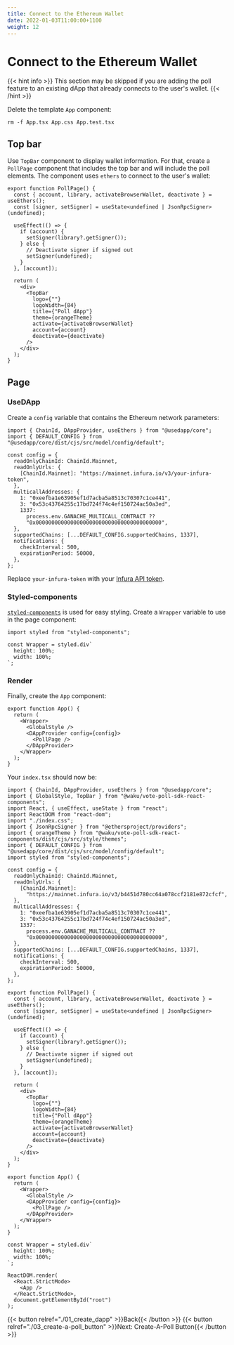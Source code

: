 ```yaml
---
title: Connect to the Ethereum Wallet
date: 2022-01-03T11:00:00+1100
weight: 12
---
```


# Connect to the Ethereum Wallet

{{< hint info >}}
This section may be skipped if you are adding the poll feature to an existing dApp
that already connects to the user's wallet.
{{< /hint >}}

Delete the template `App` component:

```shell
rm -f App.tsx App.css App.test.tsx
```

## Top bar

Use `TopBar` component to display wallet information.
For that, create a `PollPage` component that includes the top bar and will include the poll elements.
The component uses `ethers` to connect to the user's wallet:

```tsx
export function PollPage() {
  const { account, library, activateBrowserWallet, deactivate } = useEthers();
  const [signer, setSigner] = useState<undefined | JsonRpcSigner>(undefined);

  useEffect(() => {
    if (account) {
      setSigner(library?.getSigner());
    } else {
      // Deactivate signer if signed out
      setSigner(undefined);
    }
  }, [account]);

  return (
    <div>
      <TopBar
        logo={""}
        logoWidth={84}
        title={"Poll dApp"}
        theme={orangeTheme}
        activate={activateBrowserWallet}
        account={account}
        deactivate={deactivate}
      />
    </div>
  );
}
```

## Page

### UseDApp

Create a `config` variable that contains the Ethereum network parameters:

```tsx
import { ChainId, DAppProvider, useEthers } from "@usedapp/core";
import { DEFAULT_CONFIG } from "@usedapp/core/dist/cjs/src/model/config/default";

const config = {
  readOnlyChainId: ChainId.Mainnet,
  readOnlyUrls: {
    [ChainId.Mainnet]: "https://mainnet.infura.io/v3/your-infura-token",
  },
  multicallAddresses: {
    1: "0xeefba1e63905ef1d7acba5a8513c70307c1ce441",
    3: "0x53c43764255c17bd724f74c4ef150724ac50a3ed",
    1337:
      process.env.GANACHE_MULTICALL_CONTRACT ??
      "0x0000000000000000000000000000000000000000",
  },
  supportedChains: [...DEFAULT_CONFIG.supportedChains, 1337],
  notifications: {
    checkInterval: 500,
    expirationPeriod: 50000,
  },
};
```

Replace `your-infura-token` with your [Infura API token](https://infura.io/docs/ethereum).

### Styled-components

[`styled-components`](https://styled-components.com/) is used for easy styling.
Create a `Wrapper` variable to use in the page component:

```tsx
import styled from "styled-components";

const Wrapper = styled.div`
  height: 100%;
  width: 100%;
`;
```

### Render

Finally, create the `App` component:

```tsx
export function App() {
  return (
    <Wrapper>
      <GlobalStyle />
      <DAppProvider config={config}>
        <PollPage />
      </DAppProvider>
    </Wrapper>
  );
}
```

Your `index.tsx` should now be:

```tsx
import { ChainId, DAppProvider, useEthers } from "@usedapp/core";
import { GlobalStyle, TopBar } from "@waku/vote-poll-sdk-react-components";
import React, { useEffect, useState } from "react";
import ReactDOM from "react-dom";
import "./index.css";
import { JsonRpcSigner } from "@ethersproject/providers";
import { orangeTheme } from "@waku/vote-poll-sdk-react-components/dist/cjs/src/style/themes";
import { DEFAULT_CONFIG } from "@usedapp/core/dist/cjs/src/model/config/default";
import styled from "styled-components";

const config = {
  readOnlyChainId: ChainId.Mainnet,
  readOnlyUrls: {
    [ChainId.Mainnet]:
      "https://mainnet.infura.io/v3/b4451d780cc64a078ccf2181e872cfcf",
  },
  multicallAddresses: {
    1: "0xeefba1e63905ef1d7acba5a8513c70307c1ce441",
    3: "0x53c43764255c17bd724f74c4ef150724ac50a3ed",
    1337:
      process.env.GANACHE_MULTICALL_CONTRACT ??
      "0x0000000000000000000000000000000000000000",
  },
  supportedChains: [...DEFAULT_CONFIG.supportedChains, 1337],
  notifications: {
    checkInterval: 500,
    expirationPeriod: 50000,
  },
};

export function PollPage() {
  const { account, library, activateBrowserWallet, deactivate } = useEthers();
  const [signer, setSigner] = useState<undefined | JsonRpcSigner>(undefined);

  useEffect(() => {
    if (account) {
      setSigner(library?.getSigner());
    } else {
      // Deactivate signer if signed out
      setSigner(undefined);
    }
  }, [account]);

  return (
    <div>
      <TopBar
        logo={""}
        logoWidth={84}
        title={"Poll dApp"}
        theme={orangeTheme}
        activate={activateBrowserWallet}
        account={account}
        deactivate={deactivate}
      />
    </div>
  );
}

export function App() {
  return (
    <Wrapper>
      <GlobalStyle />
      <DAppProvider config={config}>
        <PollPage />
      </DAppProvider>
    </Wrapper>
  );
}

const Wrapper = styled.div`
  height: 100%;
  width: 100%;
`;

ReactDOM.render(
  <React.StrictMode>
    <App />
  </React.StrictMode>,
  document.getElementById("root")
);
```

{{< button relref="./01_create_dapp"  >}}Back{{< /button >}}
{{< button relref="./03_create-a-poll_button"  >}}Next: Create-A-Poll Button{{< /button >}}
